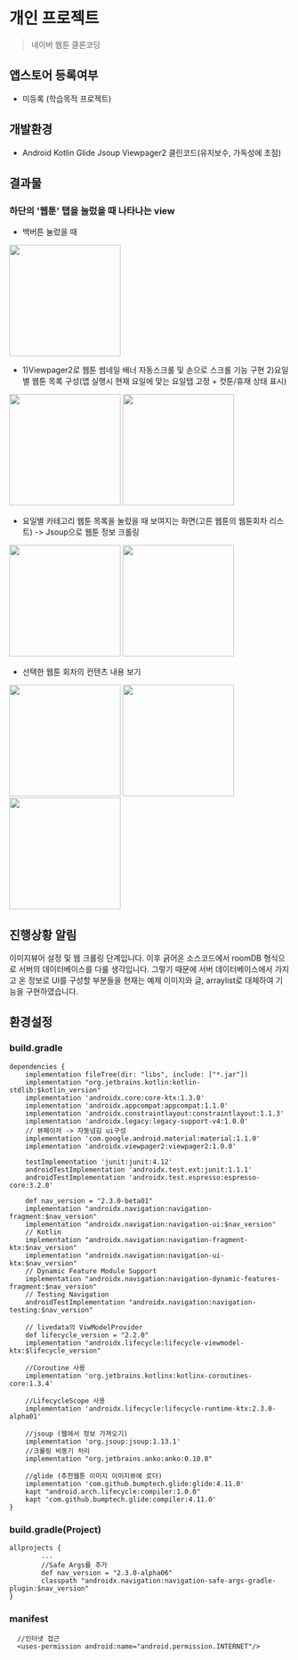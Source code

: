 개인 프로젝트
==============
>네이버 웹툰 클론코딩

앱스토어 등록여부
-----------------
* 미등록 (학습목적 프로젝트)

개발환경
-----------------
* Android Kotlin Glide Jsoup Viewpager2 클린코드(유지보수, 가독성에 초점)

결과물
-----------------
### 하단의 '웹툰' 탭을 눌렀을 때 나타나는 view
- 백버튼 눌렀을 때
<div>
  <img width="200", src="https://user-images.githubusercontent.com/43267195/110272880-9a351680-800e-11eb-954e-2664d85db5bf.PNG">
</div>

- 1)Viewpager2로 웹툰 썸네일 배너 자동스크롤 및 손으로 스크롤 기능 구현 2)요일별 웹툰 목록 구성(앱 실행시 현재 요일에 맞는 요일탭 고정 + 컷툰/휴재 상태 표시)
<div>
  <img width="200", src="https://user-images.githubusercontent.com/43267195/110273049-0d3e8d00-800f-11eb-9cad-b8f705184187.gif">
  <img width="200", src="https://user-images.githubusercontent.com/43267195/110273300-a53c7680-800f-11eb-9627-901262e9c44d.gif">
</div>

- 요일별 카테고리 웹툰 목록을 눌렀을 때 보여지는 화면(고른 웹툰의 웹툰회차 리스트) -> Jsoup으로 웹툰 정보 크롤링
<div>
  <img width="200", src="https://user-images.githubusercontent.com/43267195/111258804-0cd27180-8661-11eb-99ab-fc7b1a8f5afd.gif">
  <img width="200", src="https://user-images.githubusercontent.com/43267195/111258893-355a6b80-8661-11eb-929d-4800394d780a.PNG">
</div>

- 선택한 웹툰 회차의 컨텐츠 내용 보기 
<div>
  <img width="200", src="https://user-images.githubusercontent.com/43267195/98905111-35edc480-24fe-11eb-96e7-76a4c3943532.gif">
  <img width="200", src="https://user-images.githubusercontent.com/43267195/98905148-456d0d80-24fe-11eb-9f0e-eff97c104026.gif">
  <img width="200", src="https://user-images.githubusercontent.com/43267195/99513371-e90e6000-29cd-11eb-8415-fa5f8c22557e.gif">
</div>

## 진행상황 알림
이미지뷰어 설정 및 웹 크롤링 단계입니다. 이후 긁어온 소스코드에서 roomDB 형식으로 서버의 데이터베이스를 다룰 생각입니다. 그렇기 때문에 서버 데이터베이스에서 가지고 온 정보로 UI를 구성할 부분들을 현재는 예제 이미지와 글, arraylist로 대체하여 기능을 구현하였습니다. 
 
환경설정
-----------------
### build.gradle
```
dependencies {
    implementation fileTree(dir: "libs", include: ["*.jar"])
    implementation "org.jetbrains.kotlin:kotlin-stdlib:$kotlin_version"
    implementation 'androidx.core:core-ktx:1.3.0'
    implementation 'androidx.appcompat:appcompat:1.1.0'
    implementation 'androidx.constraintlayout:constraintlayout:1.1.3'
    implementation 'androidx.legacy:legacy-support-v4:1.0.0'
    // 뷰페이저 -> 자동넘김 ui구성
    implementation 'com.google.android.material:material:1.1.0'
    implementation 'androidx.viewpager2:viewpager2:1.0.0'

    testImplementation 'junit:junit:4.12'
    androidTestImplementation 'androidx.test.ext:junit:1.1.1'
    androidTestImplementation 'androidx.test.espresso:espresso-core:3.2.0'

    def nav_version = "2.3.0-beta01"
    implementation "androidx.navigation:navigation-fragment:$nav_version"
    implementation "androidx.navigation:navigation-ui:$nav_version"
    // Kotlin
    implementation "androidx.navigation:navigation-fragment-ktx:$nav_version"
    implementation "androidx.navigation:navigation-ui-ktx:$nav_version"
    // Dynamic Feature Module Support
    implementation "androidx.navigation:navigation-dynamic-features-fragment:$nav_version"
    // Testing Navigation
    androidTestImplementation "androidx.navigation:navigation-testing:$nav_version"

    // livedata의 ViwModelProvider
    def lifecycle_version = "2.2.0"
    implementation "androidx.lifecycle:lifecycle-viewmodel-ktx:$lifecycle_version"

    //Coroutine 사용
    implementation 'org.jetbrains.kotlinx:kotlinx-coroutines-core:1.3.4'

    //LifecycleScope 사용
    implementation 'androidx.lifecycle:lifecycle-runtime-ktx:2.3.0-alpha01'
    
    //jsoup (웹에서 정보 가져오기)
    implementation 'org.jsoup:jsoup:1.13.1'
    //크롤링 비동기 처리
    implementation "org.jetbrains.anko:anko:0.10.8"

    //glide (추천웹툰 이미지 이미지뷰에 로더)
    implementation 'com.github.bumptech.glide:glide:4.11.0'
    kapt "android.arch.lifecycle:compiler:1.0.0"
    kapt 'com.github.bumptech.glide:compiler:4.11.0'
}
```
### build.gradle(Project)
```
allprojects {
        ...
        //Safe Args를 추가
        def nav_version = "2.3.0-alpha06"
        classpath "androidx.navigation:navigation-safe-args-gradle-plugin:$nav_version"
}
```
### manifest
```
  //인터넷 접근
  <uses-permission android:name="android.permission.INTERNET"/> 
```
